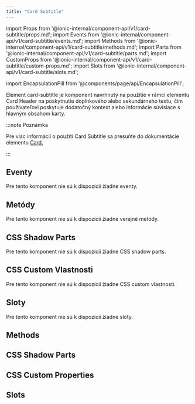 ```yaml
---
title: "Card Subtitle"
---
```

import Props from '@ionic-internal/component-api/v1/card-subtitle/props.md';
import Events from '@ionic-internal/component-api/v1/card-subtitle/events.md';
import Methods from '@ionic-internal/component-api/v1/card-subtitle/methods.md';
import Parts from '@ionic-internal/component-api/v1/card-subtitle/parts.md';
import CustomProps from '@ionic-internal/component-api/v1/card-subtitle/custom-props.md';
import Slots from '@ionic-internal/component-api/v1/card-subtitle/slots.md';

import EncapsulationPill from '@components/page/api/EncapsulationPill';

<EncapsulationPill type="shadow" />

Element card-subtitle je komponent navrhnutý na použitie v rámci elementu Card Header na poskytnutie doplnkového alebo sekundárneho textu, čím používateľovi poskytuje dodatočný kontext alebo informácie súvisiace s hlavným obsahom karty.

:::note Poznámka

Pre viac informácií o použítí Card Subtitle sa presuňte do dokumentácie elementu [Card.](./card)

:::


## Eventy

Pre tento komponent nie sú k dispozícii žiadne eventy.

## Metódy[](https://ionicframework.com/docs/api/badge#methods)

Pre tento komponent nie sú k dispozícii žiadne verejné metódy.

## CSS Shadow Parts[](https://ionicframework.com/docs/api/badge#css-shadow-parts)

Pre tento komponent nie sú k dispozícií žiadne CSS shadow parts.

## CSS Custom Vlastnosti

Pre tento komponent nie sú k dispozícií žiadne CSS custom vlastnosti.

## Sloty

Pre tento komponent nie sú k dispozícii žiadne sloty.

## Methods
<Methods />

## CSS Shadow Parts
<Parts />

## CSS Custom Properties
<CustomProps />

## Slots
<Slots />
